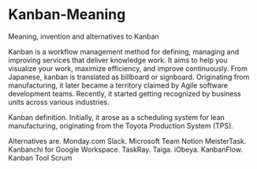 # Kanban-Meaning

Meaning, invention and alternatives to Kanban

Kanban is a workflow management method for defining, managing and improving services that deliver
knowledge work. It aims to help you visualize your work, maximize efficiency, and improve continuously. 
From Japanese, kanban is translated as billboard or signboard. Originating from manufacturing, it later 
became a territory claimed by Agile software development teams. Recently, it started getting recognized 
by business units across various industries.

Kanban definition. Initially, it arose as a scheduling system for lean manufacturing, originating from the 
Toyota Production System (TPS). 

Alternatives are.
Monday.com
Slack. 
Microsoft Team Notion
MeisterTask.
Kanbanchi for Google Workspace.
TaskRay.
Taiga.
iObeya.
KanbanFlow.
Kanban Tool
Scrum
